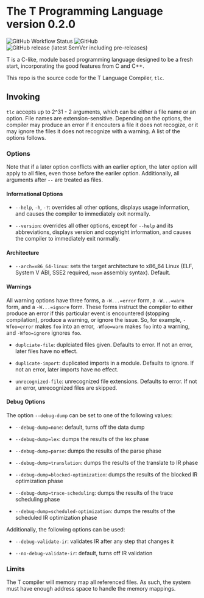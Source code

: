 # The T Programming Language version 0.2.0

![GitHub Workflow Status](https://img.shields.io/github/workflow/status/JustinHuPrime/TCompiler/Unit%20Tests)
![GitHub](https://img.shields.io/github/license/JustinHuPrime/TCompiler)
![GitHub release (latest SemVer including pre-releases)](https://img.shields.io/github/v/release/JustinHuPrime/TCompiler?include_prereleases)
<!-- Github issues and pr status goes here once we shift to that workflow -->

T is a C-like, module based programming language designed to be a fresh start, incorporating the good features from C and C++.

This repo is the source code for the T Language Compiler, `tlc`.

## Invoking

`tlc` accepts up to 2^31 - 2 arguments, which can be either a file name or an option. File names are extension-sensitive. Depending on the options, the compiler may produce an error if it encouters a file it does not recogize, or it may ignore the files it does not recognize with a warning. A list of the options follows.

### Options

Note that if a later option conflicts with an earlier option, the later option will apply to all files, even those before the eariler option. Additionally, all arguments after `--` are treated as files.

#### Informational Options

* `--help`, `-h`, `-?`: overrides all other options, displays usage information, and causes the compiler to immediately exit normally.

* `--version`: overrides all other options, except for `--help` and its abbreviations, displays version and copyright information, and causes the compiler to immediately exit normally.

#### Architecture

* `--arch=x86_64-linux`: sets the target architecture to x86_64 Linux (ELF, System V ABI, SSE2 required, `nasm` assembly syntax). Default.

<!-- #### Code Generation

* `-fPDC`: generate fixed-position code. Default.

* `-fPIE`: generate position independent code suitable for relocatable executable use.

* `-fPIC`: generate position independent code suitable for shared library or relocatable executable use. -->

#### Warnings

All warning options have three forms, a `-W...=error` form, a `-W...=warn` form, and a `-W...=ignore` form. These forms instruct the compiler to either produce an error if this particular event is encountered (stopping compilation), produce a warning, or ignore the issue. So, for example, `-Wfoo=error` makes `foo` into an error, `-Wfoo=warn` makes `foo` into a warning, and `-Wfoo=ignore` ignores `foo`.

<!-- * `const-return`: a function's declared return type is explicitly declared as constant. Defaults to warn. -->

<!-- * `duplicate-decl-specifier`: a data type has const or volatile applied to the same thing more than once. Defaults to warn. -->

* `duplciate-file`: duplciated files given. Defaults to error. If not an error, later files have no effect.

* `duplicate-import`: duplicated imports in a module. Defaults to ignore. If not an error, later imports have no effect.

<!-- * `reseved-id`: something is defined using an id starting with two underscores (a reserved id). Defaults to error. -->

<!-- * `unreachable`: unreachable statements detected. Defaults to warn. -->

* `unrecognized-file`: unrecognized file extensions. Defaults to error. If not an error, unrecognized files are skipped.

#### Debug Options

The option `--debug-dump` can be set to one of the following values:

* `--debug-dump=none`: default, turns off the data dump

* `--debug-dump=lex`: dumps the results of the lex phase

* `--debug-dump=parse`: dumps the results of the parse phase

* `--debug-dump=translation`: dumps the results of the translate to IR phase

* `--debug-dump=blocked-optimization`: dumps the results of the blocked IR optimization phase

* `--debug-dump=trace-scheduling`: dumps the results of the trace scheduling phase

* `--debug-dump=scheduled-optimization`: dumps the results of the scheduled IR optimization phase

Additionally, the following options can be used:

* `--debug-validate-ir`: validates IR after any step that changes it

* `--no-debug-validate-ir`: default, turns off IR validation

### Limits

The T compiler will memory map all referenced files. As such, the system must have enough address space to handle the memory mappings.
